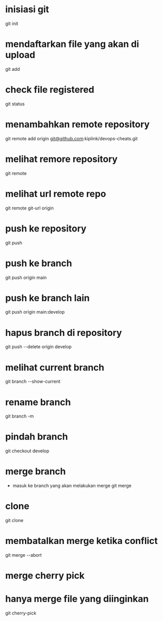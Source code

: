 # inisiasi git
git init

# mendaftarkan file yang akan di upload
git add <some file>

# check file registered
git status

# menambahkan remote repository
git remote add origin git@github.com:kiplink/devops-cheats.git

# melihat remore repository
git remote

# melihat url remote repo
git remote git-url origin

# push ke repository
git push

# push ke branch
git push origin main

# push ke branch lain
git push origin main:develop

# hapus branch di repository
git push --delete origin develop

# melihat current branch
git branch --show-current

# rename branch
git branch -m <new branch>

# pindah branch
git checkout develop

# merge branch
- masuk ke branch yang akan melakukan merge
  git merge <nama branch>

# clone
git clone <url repository>

# membatalkan merge ketika conflict
git merge --abort

# merge cherry pick
# hanya merge file yang diinginkan
git cherry-pick <commitID> 